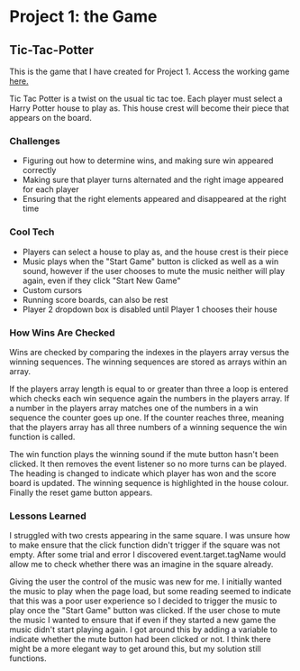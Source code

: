# Project 1: the Game

## Tic-Tac-Potter

This is the game that I have created for Project 1.
Access the working game [here.](https://camillacdc.github.io/tic-tac-toe/)

Tic Tac Potter is a twist on the usual tic tac toe. Each player must select a Harry Potter house to play as. This house crest will become their piece that appears on the board. 

### Challenges

* Figuring out how to determine wins, and making sure win appeared correctly
* Making sure that player turns alternated and the right image appeared for each player
* Ensuring that the right elements appeared and disappeared at the right time

### Cool Tech

* Players can select a house to play as, and the house crest is their piece
* Music plays when the "Start Game" button is clicked as well as a win sound, however if the user chooses to mute the music neither will play again, even if they click "Start New Game"
* Custom cursors
* Running score boards, can also be rest
* Player 2 dropdown box is disabled until Player 1 chooses their house

### How Wins Are Checked

Wins are checked by comparing the indexes in the players array versus the winning sequences. The winning sequences are stored as arrays within an array. 

If the players array length is equal to or greater than three a loop is entered which checks each win sequence again the numbers in the players array. If a number in the players array matches one of the numbers in a win sequence the counter goes up one. If the counter reaches three, meaning that the players array has all three numbers of a winning sequence the win function is called. 

The win function plays the winning sound if the mute button hasn't been clicked. It then removes the event listener so no more turns can be played. The heading is changed to indicate which player has won and the score board is updated. The winning sequence is highlighted in the house colour. Finally the reset game button appears. 

### Lessons Learned

I struggled with two crests appearing in the same square. I was unsure how to make ensure that the click function didn't trigger if the square was not empty. After some trial and error I discovered event.target.tagName would allow me to check whether there was an imagine in the square already. 

Giving the user the control of the music was new for me. I initially wanted the music to play when the page load, but some reading seemed to indicate that this was a poor user experience so I decided to trigger the music to play once the "Start Game" button was clicked. If the user chose to mute the music I wanted to ensure that if even if they started a new game the music didn't start playing again. I got around this by adding a variable to indicate whether the mute button had been clicked or not. I think there might be a more elegant way to get around this, but my solution still functions. 